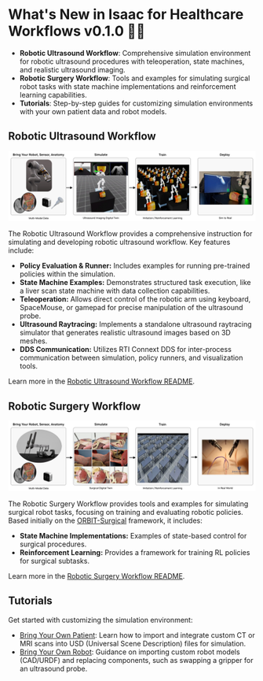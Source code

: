 # What's New in Isaac for Healthcare Workflows v0.1.0 🎉🎉

- **Robotic Ultrasound Workflow**: Comprehensive simulation environment for robotic ultrasound procedures with teleoperation, state machines, and realistic ultrasound imaging.
- **Robotic Surgery Workflow**: Tools and examples for simulating surgical robot tasks with state machine implementations and reinforcement learning capabilities.
- **Tutorials**: Step-by-step guides for customizing simulation environments with your own patient data and robot models.

## Robotic Ultrasound Workflow

![Robotic Ultrasound Workflow](../source/robotic_us_workflow.jpg)

The Robotic Ultrasound Workflow provides a comprehensive instruction for simulating and developing robotic ultrasound workflow. Key features include:

*   **Policy Evaluation & Runner:** Includes examples for running pre-trained policies within the simulation.
*   **State Machine Examples:** Demonstrates structured task execution, like a liver scan state machine with data collection capabilities.
*   **Teleoperation:** Allows direct control of the robotic arm using keyboard, SpaceMouse, or gamepad for precise manipulation of the ultrasound probe.
*   **Ultrasound Raytracing:** Implements a standalone ultrasound raytracing simulator that generates realistic ultrasound images based on 3D meshes.
*   **DDS Communication:** Utilizes RTI Connext DDS for inter-process communication between simulation, policy runners, and visualization tools.

Learn more in the [Robotic Ultrasound Workflow README](../../workflows/robotic_ultrasound/README.md).

## Robotic Surgery Workflow

![Robotic Surgery Workflow](../source/robotic_surgery_workflow.jpg)

The Robotic Surgery Workflow provides tools and examples for simulating surgical robot tasks, focusing on training and evaluating robotic policies. Based initially on the [ORBIT-Surgical](https://orbit-surgical.github.io/) framework, it includes:

*   **State Machine Implementations:** Examples of state-based control for surgical procedures.
*   **Reinforcement Learning:** Provides a framework for training RL policies for surgical subtasks.

Learn more in the [Robotic Surgery Workflow README](../../workflows/robotic_surgery/README.md).


## Tutorials

Get started with customizing the simulation environment:

*   [Bring Your Own Patient](../../tutorials/assets/bring_your_own_patient/README.md): Learn how to import and integrate custom CT or MRI scans into USD (Universal Scene Description) files for simulation.
*   [Bring Your Own Robot](../../tutorials/assets/bring_your_own_robot/README.md): Guidance on importing custom robot models (CAD/URDF) and replacing components, such as swapping a gripper for an ultrasound probe.

